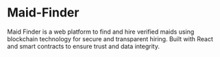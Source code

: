 # Maid-Finder
Maid Finder is a web platform to find and hire verified maids using blockchain technology for secure and transparent hiring. Built with React and smart contracts to ensure trust and data integrity.
